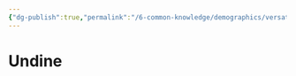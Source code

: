 ```yaml
---
{"dg-publish":true,"permalink":"/6-common-knowledge/demographics/versatile-heritages/mixed-lineage/malakim/undine/"}
---
```


# Undine
